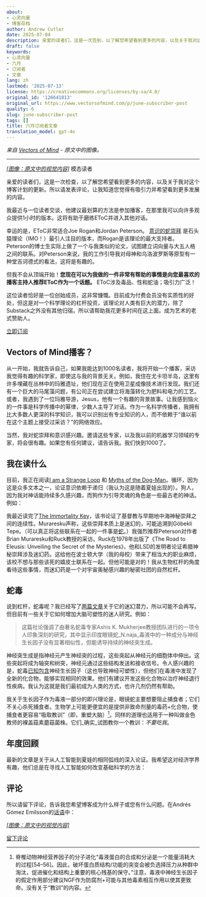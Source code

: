 ```yaml
---
about:
- 心灵向量
- 博客存档
author: Andrew Cutler
date: 2025-07-04
description: 亲爱的读者们，这是一次签到，以了解您希望看到更多的内容，以及关于我对这个博客计划的更新。所以请评论让我知道您觉得有吸引力的内容和希望看到的内容……
draft: false
keywords:
- 心灵向量
- 六月
- 订阅者
- 文章
lang: zh
lastmod: '2025-07-13'
license: https://creativecommons.org/licenses/by-sa/4.0/
original_id: '126641813'
original_url: https://www.vectorsofmind.com/p/june-subscriber-post
quality: 6
slug: june-subscriber-post
tags: []
title: 六月订阅者文章
translation_model: gpt-4o
---
```


*来自 [Vectors of Mind](https://www.vectorsofmind.com/p/june-subscriber-post) - 原文中的图像。*

---

[*[图像：原文中的视觉内容]*](https://substackcdn.com/image/fetch/$s_!tbYt!,f_auto,q_auto:good,fl_progressive:steep/https%3A%2F%2Fsubstack-post-media.s3.amazonaws.com%2Fpublic%2Fimages%2F82c9ee93-e329-4a45-89ab-59fabe30ebab_1024x1024.png) 模态读者

亲爱的读者们，这是一次检查，以了解您希望看到更多的内容，以及关于我对这个博客计划的更新。所以请发表评论，让我知道您觉得有吸引力并希望看到更多发展的内容。

我最近与一位读者交谈，他建议最划算的方法是参加播客，在那里我可以向许多观众提供1小时的版本。这将有助于磨练EToC并进入其他对话。

幸运的是，EToC非常适合Joe Rogan和Jordan Peterson。 [意识的蛇崇拜](https://vectors.substack.com/p/the-snake-cult-of-consciousness) 是石头猿理论（IMO！）最引人注目的版本，而Rogan是该理论的最大支持者。Peterson的博士生实际上做了一个与我类似的论文，试图建立词向量与大五人格之间的联系。对Peterson来说，我的工作引导我对母神和乌洛波罗斯等原型有一种堂吉诃德式的看法，这将是有趣的。

但我不会从顶端开始！**您现在可以为我做的一件非常有帮助的事情是向您最喜欢的播客主持人推荐EToC作为一个话题。** EToC涉及毒品、性和蛇油；吸引力广泛！

这位读者恰好是一位创始成员，这非常慷慨。目前成为付费会员没有实质性的好处，但这是对一个科学理论的杠杆投资，该理论对人类有巨大的潜力，除了Substack之外没有其他归宿。所以请帮助我花更多时间在这上面。成为艺术的老式赞助人。

[立即订阅](https://www.vectorsofmind.com/subscribe?)

## Vectors of Mind播客？

从一开始，我就告诉自己，如果我能达到1000名读者，我将开始一个播客，采访我觉得有趣的科学家，即使这与我的背景无关。例如，我住在尤卡坦半岛，这里有许多埋藏在丛林中的玛雅遗址，他们现在正在使用卫星成像技术进行发现。我们还有一个巨大的马尾藻问题，有公司正在尝试建立将海藻转化为肥料和电力的工艺。或者，我遇到了一位玛雅导游，Jesus，他有一个有趣的背景故事。让我感到恼火的一件事是科学传播中的幂律，少数人主导了对话。作为一名科学传播者，我拥有比大多数人更深的科学知识，我可以识别出有专业知识的人，而不依赖于“谁以前在这个主题上接受过采访？”的网络效应。

当然，我对蛇崇拜和意识感兴趣。邀请这些专家，以及我以前的机器学习领域的专家，将会很有趣。如果您有任何建议，请告诉我。我们快到1000了。

## 我在读什么

目前，我正在阅读[I am a Strange Loop](https://www.goodreads.com/book/show/123471.I_Am_a_Strange_Loop?from_search=true&from_srp=true&qid=EhUV3tHnLW&rank=1) 和 [Myths of the Dog-Man](https://www.goodreads.com/book/show/1339239.Myths_of_the_Dog_Man)。循环，因为这是众多文本之一，论证意识依赖于递归（我认为这是随着夏娃出现的）。狗人，因为我对神话能持续多久感兴趣，而狗作为引导灵魂的角色是一些最古老的神话。例如：

我最近读完了[The Immortality Key](https://www.goodreads.com/en/book/show/51174256)，该书论证了基督教与早期地中海神秘崇拜之间的连续性。Muraresku声称，这些崇拜本质上是迷幻的，可能追溯到Göbekli Tepe。（可以真正将这些联系在一起的一件事是[蛇](https://vectors.substack.com/i/95941288/the-genesis-of-religion)。）我强烈推荐Peterson对作者Brian Muraresku和Ruck教授的采访。Ruck在1978年出版了《The Road to Eleusis: Unveiling the Secret of the Mysteries》，他和LSD的发明者论证希腊神秘崇拜涉及迷幻药。这给他在波士顿大学（我的母校）带来了相当大的职业麻烦，该校不想与那些该死的嬉皮士联系在一起。但他可能是对的！我从生物杠杆的角度看待这些事情，而迷幻药是一个对宇宙奥秘感兴趣的秘密社团的自然杠杆。

## 蛇毒

说到杠杆，蛇毒呢？我已经写了[两篇文章](https://vectors.substack.com/p/comments-on-snake-venom)关于它的迷幻潜力，所以可能不会再写。但目前有一些关于它如何增加大脑可塑性的迷人研究。例如：

> 这篇社论强调了由著名蛇毒专家Ashis K. Mukherjee教授团队进行的一项令人印象深刻的研究，其中显示印度眼镜蛇_N.naja_毒液中的一种成分与神经生长因子没有显著相似性，但能诱导持续的神经突生成。

神经突生成是指神经元产生神经突的过程，这些突起从神经元的细胞体中伸出。这些突起将成为轴突和树突，神经元通过这些结构发送和接收信号。令人感兴趣的是，蛇毒[已知包含](https://www.sciencedirect.com/science/article/abs/pii/S0041010111002236)神经生长因子（这也导致神经可塑性），但他们在毒液中发现了全新的化合物，能够实现相同的效果。他们有建议开发这些化合物以治疗神经退行性疾病。我认为这就是我们最初成为人类的方式，也许几剂仍然有帮助。

我关于生长因子作为毒液一部分的即兴理论是，眼镜蛇主要想要阻止捕食者；它们不关心杀死捕食者。生物学上可能更便宜的是提供非致命剂量的毒药+化合物，使捕食者更容易“吸取教训”（即，重塑大脑）[^1]。同样的道理也适用于一种叫做金色教师的裸盖菇素蘑菇菌株。它们_确实_试图教你一个教训：_不要吃我_。

## 年度回顾

最新的文章是关于从人工智能到夏娃的相同弧线的深入论证。我希望这对经济学界有趣，他们总是在寻找人工智能如何改变基础科学的方法：

## 评论

所以请留下评论，告诉我您希望博客成为什么样子或您有什么问题。在Andrés Gómez Emilsson的[话语](https://twitter.com/algekalipso/status/1663709118752858113)中：

[*[图像：原文中的视觉内容]*](https://substackcdn.com/image/fetch/$s_!M0Az!,f_auto,q_auto:good,fl_progressive:steep/https%3A%2F%2Fsubstack-post-media.s3.amazonaws.com%2Fpublic%2Fimages%2F2516366d-bf18-4c2f-b939-11c33b36b0e8_1182x486.png)

[留下评论](https://www.vectorsofmind.com/p/june-subscriber-post/comments)

[^1]: 脊椎动物神经营养因子的分子进化“毒液蛋白的合成和分泌是一个能量消耗大的过程[54–56]。因此，破坏蛋白质结构/功能的突变会被负选择压力从种群中淘汰，促进催化和结构上重要的核心残基的保守。”注意，毒液中神经生长因子的假定作用部分建议NGF作为防腐剂+可能与其他毒素相互作用以使其更致命。没有关于“教训”的内容。